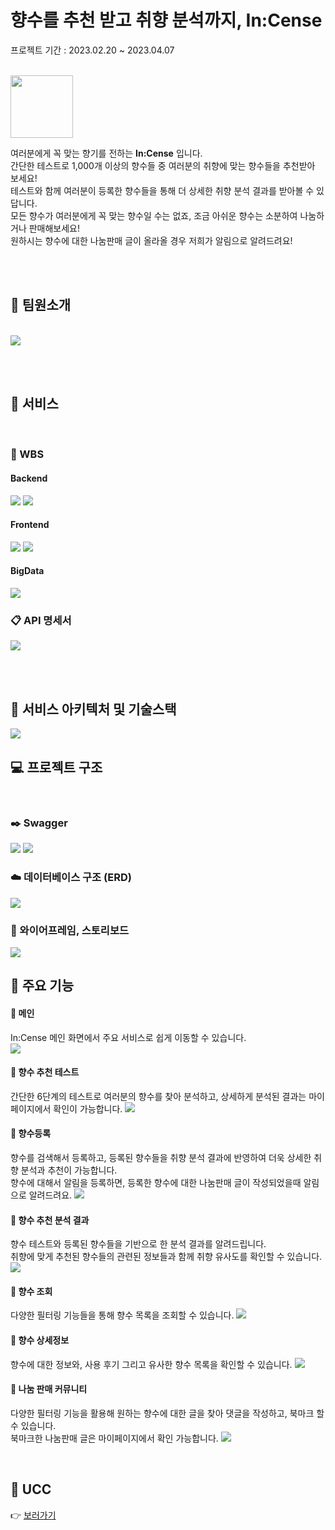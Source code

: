 # **향수를 추천 받고 취향 분석까지, In:Cense**

프로젝트 기간 : 2023.02.20 ~ 2023.04.07

<br>

<img src=".\document\images\logo.png" width="100" height="100">

<br>

여러분에게 꼭 맞는 향기를 전하는 **In:Cense** 입니다. <br>
간단한 테스트로 1,000개 이상의 향수들 중 여러분의 취향에 맞는 향수들을 추천받아 보세요! <br>
테스트와 함께 여러분이 등록한 향수들을 통해 더 상세한 취향 분석 결과를 받아볼 수 있답니다. <br> 
모든 향수가 여러분에게 꼭 맞는 향수일 수는 없죠, 조금 아쉬운 향수는 소분하여 나눔하거나 판매해보세요! <br> 
원하시는 향수에 대한 나눔판매 글이 올라올 경우 저희가 알림으로 알려드려요!


<br><br>

## 🚴 팀원소개

<br>

<img src=".\document\images\팀원소개.jpg">

<br><br>

## 📂 서비스

<br>

### 🔎 WBS

#### **Backend**
<img src=".\document\images\wbs1.png">
<img src=".\document\images\wbs2.png">

<br>

#### **Frontend**
<img src=".\document\images\wbs3.png">
<img src=".\document\images\wbs4.png">

<br>

#### **BigData**
<img src=".\document\images\wbs5.png">


<br>

### 📋 API 명세서

<!-- 두 이미지를 한 행으로 할 수 있는 최선의 사이즈 -->
<img src=".\document\images\api.PNG">


<br><br>

## 🔌 서비스 아키텍처 및 기술스택
<img src=".\document\images\아키텍쳐.png">

<br>

## 💻 프로젝트 구조

<br>

### ✒️ Swagger

<img src=".\document\images\swagger1.PNG">
<img src=".\document\images\swagger2.PNG">


<br>

### ☁️ 데이터베이스 구조 (ERD)
<img src=".\document\images\erd.jpg">

<br>

### 🎨 와이어프레임, 스토리보드
<img src=".\document\images\와이어프레임.jpg">

<br>

## 🌈 주요 기능

#### **🌷 메인** <br>
In:Cense 메인 화면에서 주요 서비스로 쉽게 이동할 수 있습니다.  
<img src=".\document\images\메인.gif">

#### **🌷 향수 추천 테스트** <br>
간단한 6단계의 테스트로 여러분의 향수를 찾아 분석하고, 상세하게 분석된 결과는 마이페이지에서 확인이 가능합니다. 
<img src=".\document\images\향수테스트.gif">


#### **🌷 향수등록** <br>
향수를 검색해서 등록하고, 등록된 향수들을 취향 분석 결과에 반영하여 더욱 상세한 취향 분석과 추천이 가능합니다. <br>
향수에 대해서 알림을 등록하면, 등록한 향수에 대한 나눔판매 글이 작성되었을때 알림으로 알려드려요. 
<img src=".\document\images\향수등록.gif">


#### **🌷 향수 추천 분석 결과** <br/>
향수 테스트와 등록된 향수들을 기반으로 한 분석 결과를 알려드립니다.<br> 
취향에 맞게 추천된 향수들의 관련된 정보들과 함께 취향 유사도를 확인할 수 있습니다.  
<img src=".\document\images\향수분석.gif">

#### **🌷 향수 조회** <br>
다양한 필터링 기능들을 통해 향수 목록을 조회할 수 있습니다. 
<img src=".\document\images\향수조회.gif">

#### **🌷 향수 상세정보** <br>
향수에 대한 정보와, 사용 후기 그리고 유사한 향수 목록을 확인할 수 있습니다.
<img src=".\document\images\향수상세정보.gif">


#### **🌷 나눔 판매 커뮤니티** <br>
다양한 필터링 기능을 활용해 원하는 향수에 대한 글을 찾아 댓글을 작성하고, 북마크 할 수 있습니다. <br>
북마크한 나눔판매 글은 마이페이지에서 확인 가능합니다. 
<img src=".\document\images\나눔판매.gif">

<br>

## 🎥 UCC
👉 [보러가기](https://github.com/yuuforest/In-Cense/blob/master/document/ucc/InCense.mp4)

<br/>
